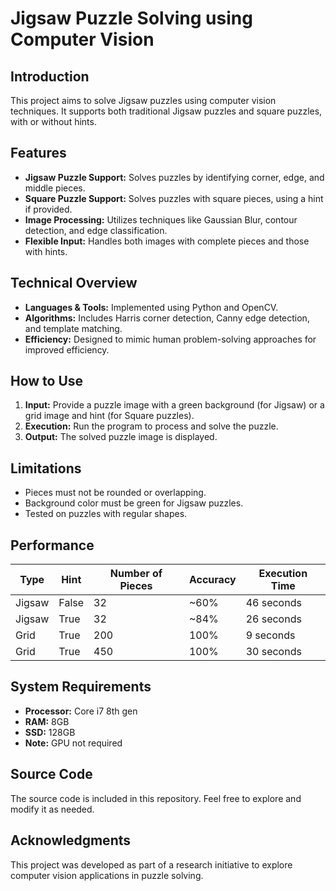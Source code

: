 # Jigsaw Puzzle Solving using Computer Vision

## Introduction

This project aims to solve Jigsaw puzzles using computer vision techniques. It supports both traditional Jigsaw puzzles and square puzzles, with or without hints.

## Features

- **Jigsaw Puzzle Support:** Solves puzzles by identifying corner, edge, and middle pieces.
- **Square Puzzle Support:** Solves puzzles with square pieces, using a hint if provided.
- **Image Processing:** Utilizes techniques like Gaussian Blur, contour detection, and edge classification.
- **Flexible Input:** Handles both images with complete pieces and those with hints.

## Technical Overview

- **Languages & Tools:** Implemented using Python and OpenCV.
- **Algorithms:** Includes Harris corner detection, Canny edge detection, and template matching.
- **Efficiency:** Designed to mimic human problem-solving approaches for improved efficiency.

## How to Use

1. **Input:** Provide a puzzle image with a green background (for Jigsaw) or a grid image and hint (for Square puzzles).
2. **Execution:** Run the program to process and solve the puzzle.
3. **Output:** The solved puzzle image is displayed.

## Limitations

- Pieces must not be rounded or overlapping.
- Background color must be green for Jigsaw puzzles.
- Tested on puzzles with regular shapes.

## Performance

| Type | Hint | Number of Pieces | Accuracy | Execution Time |
|------|------|------------------|----------|----------------|
| Jigsaw | False | 32 | ~60% | 46 seconds |
| Jigsaw | True | 32 | ~84% | 26 seconds |
| Grid | True | 200 | 100% | 9 seconds |
| Grid | True | 450 | 100% | 30 seconds |

## System Requirements

- **Processor:** Core i7 8th gen
- **RAM:** 8GB
- **SSD:** 128GB
- **Note:** GPU not required

## Source Code

The source code is included in this repository. Feel free to explore and modify it as needed.

## Acknowledgments

This project was developed as part of a research initiative to explore computer vision applications in puzzle solving.
